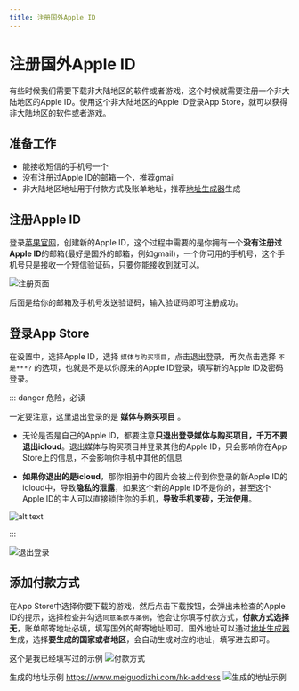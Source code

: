 ```yaml
---
title: 注册国外Apple ID
---
```


# 注册国外Apple ID

有些时候我们需要下载非大陆地区的软件或者游戏，这个时候就需要注册一个非大陆地区的Apple ID。使用这个非大陆地区的Apple ID登录App Store，就可以获得非大陆地区的软件或者游戏。

## 准备工作

- 能接收短信的手机号一个
- 没有注册过Apple ID的邮箱一个，推荐gmail
- 非大陆地区地址用于付款方式及账单地址，推荐[地址生成器](https://www.meiguodizhi.com)生成

## 注册Apple ID

登录[苹果官网](https://appleid.apple.com/)，创建新的Apple ID，这个过程中需要的是你拥有一个**没有注册过Apple ID**的邮箱(最好是国外的邮箱，例如gmail)，一个你可用的手机号，这个手机号只是接收一个短信验证码，只要你能接收到就可以。

![注册页面](images/register-apple-id/image.png)

后面是给你的邮箱及手机号发送验证码，输入验证码即可注册成功。

## 登录App Store

在设置中，选择Apple ID，选择 `媒体与购买项目`，点击退出登录，再次点击选择 `不是***?` 的选项，也就是不是以你原来的Apple ID登录，填写新的Apple ID及密码登录。

::: danger 危险，必读

一定要注意，这里退出登录的是 **媒体与购买项目** 。

- 无论是否是自己的Apple ID，都要注意**只退出登录媒体与购买项目，千万不要退出icloud**。退出媒体与购买项目并登录其他的Apple ID，只会影响你在App Store上的信息，不会影响你手机中其他的信息

- **如果你退出的是icloud**，那你相册中的图片会被上传到你登录的新Apple ID的icloud中，导致**隐私的泄露**，如果这个新的Apple ID不是你的，甚至这个Apple ID的主人可以直接锁住你的手机，**导致手机变砖，无法使用**。

![alt text](images/register-apple-id/image-5.png)

:::

![退出登录](images/register-apple-id/image-1.png)

## 添加付款方式

在App Store中选择你要下载的游戏，然后点击下载按钮，会弹出未检查的Apple ID的提示，选择检查并勾选`同意条款与条例`，他会让你填写付款方式，**付款方式选择无**，账单邮寄地址必填，填写国外的邮寄地址即可。国外地址可以通过[地址生成器](https://www.meiguodizhi.com/)生成，选择**要生成的国家或者地区**，会自动生成对应的地址，填写进去即可。

这个是我已经填写过的示例
![付款方式](images/register-apple-id/image-4.png)

生成的地址示例 https://www.meiguodizhi.com/hk-address
![生成的地址示例](images/register-apple-id/image-3.png)
